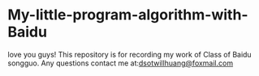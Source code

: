 # My-little-program-algorithm-with-Baidu
love you guys! This repository is for recording my work of Class of Baidu songguo. Any questions contact me at:dsotwillhuang@foxmail.com
